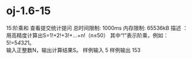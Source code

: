 # oj-1.6-15
15:阶乘和 查看提交统计提问 总时间限制: 1000ms 内存限制: 65536kB 描述 ：
用高精度计算出S=1!+2!+3!+…+n!（n≤50）  其中“!”表示阶乘，例如：5!=5*4*3*2*1。  
输入正整数N，输出计算结果S。
样例输入 
5 
样例输出
153
